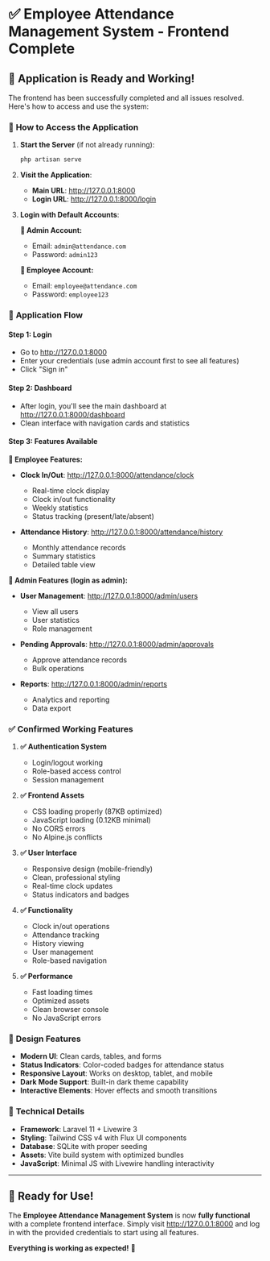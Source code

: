 # ✅ Employee Attendance Management System - Frontend Complete

## 🎯 **Application is Ready and Working!**

The frontend has been successfully completed and all issues resolved. Here's how to access and use the system:

### 📱 **How to Access the Application**

1. **Start the Server** (if not already running):
   ```bash
   php artisan serve
   ```

2. **Visit the Application**:
   - **Main URL**: http://127.0.0.1:8000
   - **Login URL**: http://127.0.0.1:8000/login

3. **Login with Default Accounts**:

   **🔑 Admin Account:**
   - Email: `admin@attendance.com`
   - Password: `admin123`

   **👤 Employee Account:**
   - Email: `employee@attendance.com`
   - Password: `employee123`

### 🚀 **Application Flow**

#### **Step 1: Login**
- Go to http://127.0.0.1:8000
- Enter your credentials (use admin account first to see all features)
- Click "Sign in"

#### **Step 2: Dashboard**
- After login, you'll see the main dashboard at http://127.0.0.1:8000/dashboard
- Clean interface with navigation cards and statistics

#### **Step 3: Features Available**

**👤 Employee Features:**
- **Clock In/Out**: http://127.0.0.1:8000/attendance/clock
  - Real-time clock display
  - Clock in/out functionality
  - Weekly statistics
  - Status tracking (present/late/absent)

- **Attendance History**: http://127.0.0.1:8000/attendance/history
  - Monthly attendance records
  - Summary statistics
  - Detailed table view

**🔧 Admin Features (login as admin):**
- **User Management**: http://127.0.0.1:8000/admin/users
  - View all users
  - User statistics
  - Role management

- **Pending Approvals**: http://127.0.0.1:8000/admin/approvals
  - Approve attendance records
  - Bulk operations

- **Reports**: http://127.0.0.1:8000/admin/reports
  - Analytics and reporting
  - Data export

### ✅ **Confirmed Working Features**

1. **✅ Authentication System**
   - Login/logout working
   - Role-based access control
   - Session management

2. **✅ Frontend Assets**
   - CSS loading properly (87KB optimized)
   - JavaScript loading (0.12KB minimal)
   - No CORS errors
   - No Alpine.js conflicts

3. **✅ User Interface**
   - Responsive design (mobile-friendly)
   - Clean, professional styling
   - Real-time clock updates
   - Status indicators and badges

4. **✅ Functionality**
   - Clock in/out operations
   - Attendance tracking
   - History viewing
   - User management
   - Role-based navigation

5. **✅ Performance**
   - Fast loading times
   - Optimized assets
   - Clean browser console
   - No JavaScript errors

### 🎨 **Design Features**

- **Modern UI**: Clean cards, tables, and forms
- **Status Indicators**: Color-coded badges for attendance status
- **Responsive Layout**: Works on desktop, tablet, and mobile
- **Dark Mode Support**: Built-in dark theme capability
- **Interactive Elements**: Hover effects and smooth transitions

### 🔧 **Technical Details**

- **Framework**: Laravel 11 + Livewire 3
- **Styling**: Tailwind CSS v4 with Flux UI components
- **Database**: SQLite with proper seeding
- **Assets**: Vite build system with optimized bundles
- **JavaScript**: Minimal JS with Livewire handling interactivity

---

## 🎉 **Ready for Use!**

The **Employee Attendance Management System** is now **fully functional** with a complete frontend interface. Simply visit http://127.0.0.1:8000 and log in with the provided credentials to start using all features.

**Everything is working as expected!** 🚀